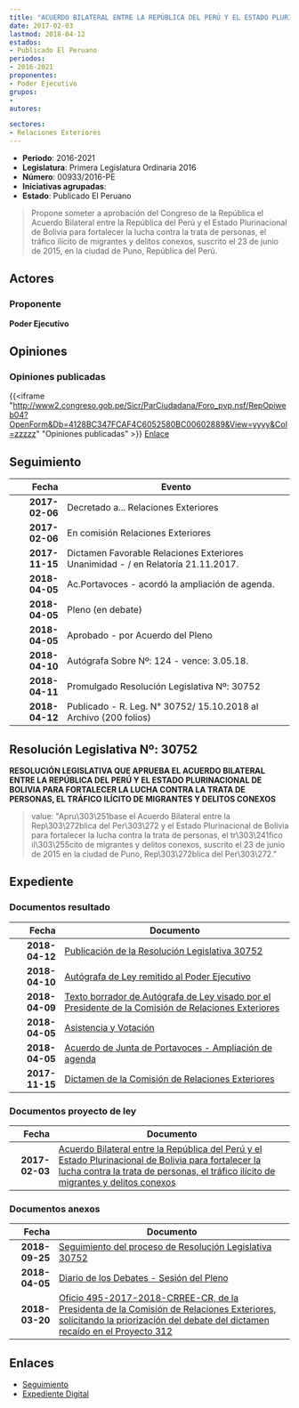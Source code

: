 ```yaml
---
title: "ACUERDO BILATERAL ENTRE LA REPÚBLICA DEL PERÚ Y EL ESTADO PLURINACIONAL DE BOLIVIA"
date: 2017-02-03
lastmod: 2018-04-12
estados:
- Publicado El Peruano
periodos:
- 2016-2021
proponentes:
- Poder Ejecutivo
grupos:
- 
autores:

sectores:
- Relaciones Exteriores
---
```

- **Periodo**: 2016-2021
- **Legislatura**: Primera Legislatura Ordinaria 2016
- **Número**: 00933/2016-PE
- **Iniciativas agrupadas**: 
- **Estado**: Publicado El Peruano

> Propone someter a aprobación del Congreso de la República el Acuerdo Bilateral entre la República del Perú y el Estado Plurinacional de Bolivia para fortalecer la lucha contra la trata de personas, el tráfico ilícito de migrantes y delitos conexos, suscrito el 23 de junio de 2015, en la ciudad de Puno, República del Perú.


## Actores

### Proponente

**Poder Ejecutivo**

## Opiniones

### Opiniones publicadas

{{<iframe "http://www2.congreso.gob.pe/Sicr/ParCiudadana/Foro_pvp.nsf/RepOpiweb04?OpenForm&Db=4128BC347FCAF4C6052580BC00602889&View=yyyy&Col=zzzzz" "Opiniones publicadas" >}}
[Enlace](http://www2.congreso.gob.pe/Sicr/ParCiudadana/Foro_pvp.nsf/RepOpiweb04?OpenForm&Db=4128BC347FCAF4C6052580BC00602889&View=yyyy&Col=zzzzz)


## Seguimiento

| Fecha | Evento |
|------:|--------|
| **2017-02-06** | Decretado a... Relaciones Exteriores |
| **2017-02-06** | En comisión Relaciones Exteriores |
| **2017-11-15** | Dictamen Favorable Relaciones Exteriores Unanimidad - / en Relatoría 21.11.2017. |
| **2018-04-05** | Ac.Portavoces - acordó la ampliación de agenda. |
| **2018-04-05** | Pleno (en debate) |
| **2018-04-05** | Aprobado - por Acuerdo del Pleno |
| **2018-04-10** | Autógrafa Sobre Nº: 124 - vence: 3.05.18. |
| **2018-04-11** | Promulgado Resolución Legislativa Nº: 30752 |
| **2018-04-12** | Publicado - R. Leg. N° 30752/ 15.10.2018 al Archivo (200 folios) |

## Resolución Legislativa Nº: 30752

**RESOLUCIÓN LEGISLATIVA QUE APRUEBA EL ACUERDO BILATERAL ENTRE LA REPÚBLICA DEL PERÚ Y EL ESTADO PLURINACIONAL DE BOLIVIA PARA FORTALECER LA LUCHA CONTRA LA TRATA DE PERSONAS, EL TRÁFICO ILÍCITO DE MIGRANTES Y DELITOS CONEXOS**

> value: "Apru\303\251base el Acuerdo Bilateral entre la Rep\303\272blica del Per\303\272 y el Estado Plurinacional de Bolivia para fortalecer la lucha contra la trata de personas, el tr\303\241fico il\303\255cito de migrantes y delitos conexos, suscrito el 23 de junio de 2015 en la ciudad de Puno, Rep\303\272blica del Per\303\272."


## Expediente

### Documentos resultado

| Fecha | Documento |
|------:|-----------|
| **2018-04-12** | [Publicación de la Resolución Legislativa 30752](http://www.leyes.congreso.gob.pe/Documentos/2016_2021/ADLP/Normas_Legales/30752-RLG.pdf) |
| **2018-04-10** | [Autógrafa de Ley remitido al Poder Ejecutivo](http://www.leyes.congreso.gob.pe/Documentos/2016_2021/ADLP/Texto_Aprobado/AU0093320180410.pdf) |
| **2018-04-09** | [Texto borrador de Autógrafa de Ley visado por el Presidente de la Comisión de Relaciones Exteriores](http://www.leyes.congreso.gob.pe/Documentos/2016_2021/Texto_Borrador_de_Autografa/BAU0093320180409.PDF) |
| **2018-04-05** | [Asistencia y Votación](http://www.leyes.congreso.gob.pe/Documentos/2016_2021/Asistencia_y_Votacion/Proyectos_de_Ley/AV0093320180405.pdf) |
| **2018-04-05** | [Acuerdo de Junta de Portavoces - Ampliación de agenda](http://www.leyes.congreso.gob.pe/Documentos/2016_2021/Acuerdos/Junta_Portavoces/AJP0093320180405.pdf) |
| **2017-11-15** | [Dictamen de la Comisión de Relaciones Exteriores](http://www.leyes.congreso.gob.pe/Documentos/2016_2021/Dictamenes/Proyectos_de_Ley/00933DC20MAY20171115.pdf) |

### Documentos proyecto de ley

| Fecha | Documento |
|------:|-----------|
| **2017-02-03** | [Acuerdo Bilateral entre la República del Perú y el Estado Plurinacional de Bolivia para fortalecer la lucha contra la trata de personas, el tráfico ilícito de migrantes y delitos conexos](http://www.leyes.congreso.gob.pe/Documentos/2016_2021/Proyectos_de_Ley_y_de_Resoluciones_Legislativas/PL0093320170203.pdf) |

### Documentos anexos

| Fecha | Documento |
|------:|-----------|
| **2018-09-25** | [Seguimiento del proceso de Resolución Legislativa 30752](http://www.leyes.congreso.gob.pe/Documentos/2016_2021/Seguimiento_de_Proyectos_de_Ley/00933PL20180925.PDF) |
| **2018-04-05** | [Diario de los Debates - Sesión del Pleno](http://www.leyes.congreso.gob.pe/Documentos/2016_2021/ADLP/Diario_Debates/30752-TDD.pdf) |
| **2018-03-20** | [Oficio 495-2017-2018-CRREE-CR, de la Presidenta de la Comisión de Relaciones Exteriores, solicitando la priorización del debate del dictamen recaído en el Proyecto 312](http://www.leyes.congreso.gob.pe/Documentos/2016_2021/Oficios/Comisiones_Ordinarias/OFICIO-495-2017-2018-CRREE-CR.PDF) |

## Enlaces

- [Seguimiento](http://www2.congreso.gob.pe/Sicr/TraDocEstProc/CLProLey2016.nsf/f7fff46988ca05b1052578e100829cc7/98519695e3446f00052580bc005d94d0?OpenDocument)
- [Expediente Digital](http://www2.congreso.gob.pe/Sicr/TraDocEstProc/Expvirt_2011.nsf/visbusqptramdoc1621/00933?opendocument)

